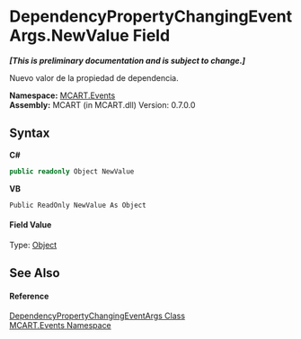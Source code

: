 # DependencyPropertyChangingEventArgs.NewValue Field
 _**\[This is preliminary documentation and is subject to change.\]**_

Nuevo valor de la propiedad de dependencia.

**Namespace:**&nbsp;<a href="e063e014-3886-09dc-6bff-1da9132b73cc">MCART.Events</a><br />**Assembly:**&nbsp;MCART (in MCART.dll) Version: 0.7.0.0

## Syntax

**C#**<br />
``` C#
public readonly Object NewValue
```

**VB**<br />
``` VB
Public ReadOnly NewValue As Object
```


#### Field Value
Type: <a href="http://msdn2.microsoft.com/es-es/library/e5kfa45b" target="_blank">Object</a>

## See Also


#### Reference
<a href="aef5c51e-72b2-687c-afcd-84894c4d168e">DependencyPropertyChangingEventArgs Class</a><br /><a href="e063e014-3886-09dc-6bff-1da9132b73cc">MCART.Events Namespace</a><br />